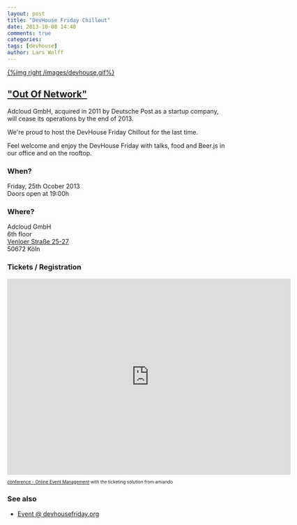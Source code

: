 ```yaml
---
layout: post
title: "DevHouse Friday Chillout"
date: 2013-10-08 14:40
comments: true
categories:
tags: [devhouse]
author: Lars Wolff
---
```


[{%img right /images/devhouse.gif%}](http://devhousefriday.org/networks/events/show_event.82979)

## ["Out Of Network"](http://en.wikipedia.org/wiki/Run_of_network)

Adcloud GmbH, acquired in 2011 by Deutsche Post as a startup
company, will cease its operations by the end of 2013.

We're proud to host the DevHouse Friday Chillout for the last time.

Feel welcome and enjoy the DevHouse Friday with talks, food and
Beer.js in our office and on the rooftop.

### When?
Friday, 25th Ocober 2013  
Doors open at 19:00h

### Where?
Adcloud GmbH  
6th floor  
[Venloer Straße 25-27](https://maps.google.de/maps?f=q&source=s_q&hl=de&geocode=&q=Adcloud+GmbH,+K%C3%B6ln&aq=t&sll=51.151786,10.415039&sspn=18.676297,42.407227&ie=UTF8&hq=Adcloud+GmbH,&hnear=K%C3%B6ln,+Nordrhein-Westfalen&t=h&ll=50.941826,6.936321&spn=0.03656,0.082827&z=14&layer=c&cbll=50.941682,6.936591&panoid=V7fZsdjW52tul8e5aBKh6g&cbp=12,288.94,,0,-8.03)  
50672 Köln  

### Tickets / Registration
<div>
  <script type="text/javascript" src="https://de.amiando.com/resources/js/amiandoExport.js"></script><iframe src="https://de.amiando.com/dhf-adcloud.html?viewType=iframe&distributionChannel=CHANNEL_IFRAME&panelId=2117572&useDefaults=false&resizeIFrame=true" frameborder="0" width="650px" height="450px" name="_amiandoIFrame2117572CNE1kL7w" id="_amiandoIFrame2117572CNE1kL7w"><p>This page requires frame support. Please use a frame compatible browser to see the amiando ticket sales widget.</p><p> Try out the <a href="http://www.amiando.com/">online event registration system</a> from amiando.</p></iframe><p style="text-align: left; font-size:10px;"><a href="http://www.amiando.com" target="_blank" alt="conference - Online Event Management" title="conference - Online Event Management" >conference - Online Event Management</a> with the ticketing solution from amiando</p>
</div>

### See also

- [Event @ devhousefriday.org](http://devhousefriday.org/networks/events/show_event.82979)
